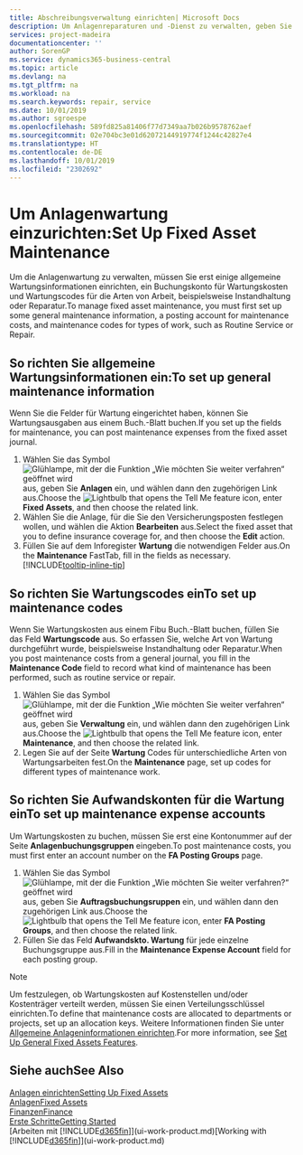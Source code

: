 ```yaml
---
title: Abschreibungsverwaltung einrichten| Microsoft Docs
description: Um Anlagenreparaturen und -Dienst zu verwalten, geben Sie allgemeine Wartungsinformationen, Codes für die Art der Arbeit und eine Buchung für Kosten an.
services: project-madeira
documentationcenter: ''
author: SorenGP
ms.service: dynamics365-business-central
ms.topic: article
ms.devlang: na
ms.tgt_pltfrm: na
ms.workload: na
ms.search.keywords: repair, service
ms.date: 10/01/2019
ms.author: sgroespe
ms.openlocfilehash: 589fd825a81406f77d7349aa7b026b9578762aef
ms.sourcegitcommit: 02e704bc3e01d62072144919774f1244c42827e4
ms.translationtype: HT
ms.contentlocale: de-DE
ms.lasthandoff: 10/01/2019
ms.locfileid: "2302692"
---
```

# <a name="set-up-fixed-asset-maintenance"></a><span data-ttu-id="3bb3e-103">Um Anlagenwartung einzurichten:</span><span class="sxs-lookup"><span data-stu-id="3bb3e-103">Set Up Fixed Asset Maintenance</span></span>
<span data-ttu-id="3bb3e-104">Um die Anlagenwartung zu verwalten, müssen Sie erst einige allgemeine Wartungsinformationen einrichten, ein Buchungskonto für Wartungskosten und Wartungscodes für die Arten von Arbeit, beispielsweise Instandhaltung oder Reparatur.</span><span class="sxs-lookup"><span data-stu-id="3bb3e-104">To manage fixed asset maintenance, you must first set up some general maintenance information, a posting account for maintenance costs, and maintenance codes for types of work, such as Routine Service or Repair.</span></span>

## <a name="to-set-up-general-maintenance-information"></a><span data-ttu-id="3bb3e-105">So richten Sie allgemeine Wartungsinformationen ein:</span><span class="sxs-lookup"><span data-stu-id="3bb3e-105">To set up general maintenance information</span></span>
<span data-ttu-id="3bb3e-106">Wenn Sie die Felder für Wartung eingerichtet haben, können Sie Wartungsausgaben aus einem Buch.-Blatt buchen.</span><span class="sxs-lookup"><span data-stu-id="3bb3e-106">If you set up the fields for maintenance, you can post maintenance expenses from the fixed asset journal.</span></span>

1. <span data-ttu-id="3bb3e-107">Wählen Sie das Symbol ![Glühlampe, mit der die Funktion „Wie möchten Sie weiter verfahren“ geöffnet wird](media/ui-search/search_small.png "Wie möchten Sie weiter verfahren?") aus, geben Sie **Anlagen** ein, und wählen dann den zugehörigen Link aus.</span><span class="sxs-lookup"><span data-stu-id="3bb3e-107">Choose the ![Lightbulb that opens the Tell Me feature](media/ui-search/search_small.png "Tell me what you want to do") icon, enter **Fixed Assets**, and then choose the related link.</span></span>
2. <span data-ttu-id="3bb3e-108">Wählen Sie die Anlage, für die Sie den Versicherungsposten festlegen wollen, und wählen die Aktion **Bearbeiten** aus.</span><span class="sxs-lookup"><span data-stu-id="3bb3e-108">Select the fixed asset that you to define insurance coverage for, and then choose the **Edit** action.</span></span>
3. <span data-ttu-id="3bb3e-109">Füllen Sie auf dem Inforegister **Wartung** die notwendigen Felder aus.</span><span class="sxs-lookup"><span data-stu-id="3bb3e-109">On the **Maintenance** FastTab, fill in the fields as necessary.</span></span> [!INCLUDE[tooltip-inline-tip](includes/tooltip-inline-tip_md.md)]

## <a name="to-set-up-maintenance-codes"></a><span data-ttu-id="3bb3e-110">So richten Sie Wartungscodes ein</span><span class="sxs-lookup"><span data-stu-id="3bb3e-110">To set up maintenance codes</span></span>
<span data-ttu-id="3bb3e-111">Wenn Sie Wartungskosten aus einem Fibu Buch.-Blatt buchen, füllen Sie das Feld **Wartungscode** aus. So erfassen Sie, welche Art von Wartung durchgeführt wurde, beispielsweise Instandhaltung oder Reparatur.</span><span class="sxs-lookup"><span data-stu-id="3bb3e-111">When you post maintenance costs from a general journal, you fill in the **Maintenance Code** field to record what kind of maintenance has been performed, such as routine service or repair.</span></span>

1. <span data-ttu-id="3bb3e-112">Wählen Sie das Symbol ![Glühlampe, mit der die Funktion „Wie möchten Sie weiter verfahren“ geöffnet wird](media/ui-search/search_small.png "Wie möchten Sie weiter verfahren?") aus, geben Sie **Verwaltung** ein, und wählen dann den zugehörigen Link aus.</span><span class="sxs-lookup"><span data-stu-id="3bb3e-112">Choose the ![Lightbulb that opens the Tell Me feature](media/ui-search/search_small.png "Tell me what you want to do") icon, enter **Maintenance**, and then choose the related link.</span></span>
2. <span data-ttu-id="3bb3e-113">Legen Sie auf der Seite **Wartung** Codes für unterschiedliche Arten von Wartungsarbeiten fest.</span><span class="sxs-lookup"><span data-stu-id="3bb3e-113">On the **Maintenance** page, set up codes for different types of maintenance work.</span></span>

## <a name="to-set-up-maintenance-expense-accounts"></a><span data-ttu-id="3bb3e-114">So richten Sie Aufwandskonten für die Wartung ein</span><span class="sxs-lookup"><span data-stu-id="3bb3e-114">To set up maintenance expense accounts</span></span>
<span data-ttu-id="3bb3e-115">Um Wartungskosten zu buchen, müssen Sie erst eine Kontonummer auf der Seite **Anlagenbuchungsgruppen** eingeben.</span><span class="sxs-lookup"><span data-stu-id="3bb3e-115">To post maintenance costs, you must first enter an account number on the **FA Posting Groups** page.</span></span>

1. <span data-ttu-id="3bb3e-116">Wählen Sie das Symbol ![Glühlampe, mit der die Funktion „Wie möchten Sie weiter verfahren?“ geöffnet wird](media/ui-search/search_small.png "Wie möchten Sie weiter verfahren?") aus, geben Sie **Auftragsbuchungsruppen** ein, und wählen dann den zugehörigen Link aus.</span><span class="sxs-lookup"><span data-stu-id="3bb3e-116">Choose the ![Lightbulb that opens the Tell Me feature](media/ui-search/search_small.png "Tell me what you want to do") icon, enter **FA Posting Groups**, and then choose the related link.</span></span>
2. <span data-ttu-id="3bb3e-117">Füllen Sie das Feld **Aufwandskto. Wartung** für jede einzelne Buchungsgruppe aus.</span><span class="sxs-lookup"><span data-stu-id="3bb3e-117">Fill in the **Maintenance Expense Account** field for each posting group.</span></span>

> [!NOTE]  
>   <span data-ttu-id="3bb3e-118">Um festzulegen, ob Wartungskosten auf Kostenstellen und/oder Kostenträger verteilt werden, müssen Sie einen Verteilungsschlüssel einrichten.</span><span class="sxs-lookup"><span data-stu-id="3bb3e-118">To define that maintenance costs are allocated to departments or projects, set up an allocation keys.</span></span> <span data-ttu-id="3bb3e-119">Weitere Informationen finden Sie unter [Allgemeine Anlageninformationen einrichten](fa-how-setup-general.md).</span><span class="sxs-lookup"><span data-stu-id="3bb3e-119">For more information, see [Set Up General Fixed Assets Features](fa-how-setup-general.md).</span></span>

## <a name="see-also"></a><span data-ttu-id="3bb3e-120">Siehe auch</span><span class="sxs-lookup"><span data-stu-id="3bb3e-120">See Also</span></span>
[<span data-ttu-id="3bb3e-121">Anlagen einrichten</span><span class="sxs-lookup"><span data-stu-id="3bb3e-121">Setting Up Fixed Assets</span></span>](fa-setup.md)  
[<span data-ttu-id="3bb3e-122">Anlagen</span><span class="sxs-lookup"><span data-stu-id="3bb3e-122">Fixed Assets</span></span>](fa-manage.md)  
[<span data-ttu-id="3bb3e-123">Finanzen</span><span class="sxs-lookup"><span data-stu-id="3bb3e-123">Finance</span></span>](finance.md)  
[<span data-ttu-id="3bb3e-124">Erste Schritte</span><span class="sxs-lookup"><span data-stu-id="3bb3e-124">Getting Started</span></span>](product-get-started.md)  
<span data-ttu-id="3bb3e-125">[Arbeiten mit [!INCLUDE[d365fin](includes/d365fin_md.md)]](ui-work-product.md)</span><span class="sxs-lookup"><span data-stu-id="3bb3e-125">[Working with [!INCLUDE[d365fin](includes/d365fin_md.md)]](ui-work-product.md)</span></span>
